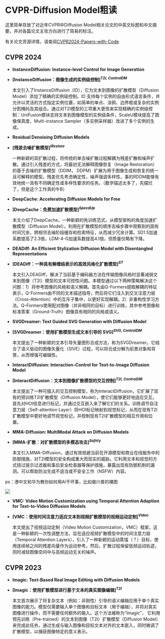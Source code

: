 # **CVPR-Diffusion Model粗读**

这里简单存放了对近年CVPR中Diffusion Model相关论文的中英文标题和中文摘要，并对各篇论文主攻方向进行了简易的标注。

有关论文资源详情，请查阅<a href="https://github.com/amusi/CVPR2024-Papers-with-Code/blob/master/README.md">CVPR2024-Papers-with-Code</a>

## CVPR 2024



- **InstanceDiffusion: Instance-level Control for Image Generation**

- **[InstanceDiffusion：图像生成的实例级控制]<sup>*T2I, ControlDM*</sup>**

   本文引入了InstanceDiffusion（ID），它为文本到图像的扩散模型（Diffusion Model）添加了精确的实例级控制。ID 支持每个实例的自由形式语言条件，并允许以灵活的方式指定实例位置，如简单的单点、涂鸦、边界框或复杂的实例分割掩码及其组合。通过对T2I模型的三项重大更改来实现精确的实例级控制：UniFusion模块支持文本到图像模型的实例级条件，ScaleU模块提高了图像保真度，Multi-instance Sampler（多实例采样器）改进了多个实例的生成。



- **Residual Denoising Diffusion Models**

- **[残差去噪扩散模型]<sup>*IRestore*</sup>**

   一种新颖的双扩散过程，将传统的单去噪扩散过程解耦为残差扩散和噪声扩散。通过引入残差的方式，将最初无法解释图像恢复（Image Restoration）的基于去噪的扩散模型（DDIM， DDPM）扩展为用于图像生成和恢复的统一且可解释的模型。残差优先考虑确定性，噪声强调多样性，事的RDDM能够有效地统一具有不同确定性或多样性要求的任务。（数学描述太多了，先摆烂了，但是这个工作真的牛B）



- **DeepCache: Accelerating Diffusion Models for Free**

- **[DeepCache：免费加速扩散模型]<sup>*SpeedUp*</sup>**

   本文介绍了DeepCache，一种新颖的免训练范式，从模型架构的角度加速扩散模型（Diffusion Model）。利用在扩散模型的顺序去噪步骤中观察到的固有时间冗余，跨相邻去噪阶段缓存和检索特征，从而减少冗余计算。SD1.5加速系数提高了2.3倍，LDM-4-G加速系数提高4.1倍，但质量仅略有下降。



- **DEADiff: An Efficient Stylization Diffusion Model with Disentangled Representations**

- **[DEADiff：一种具有解缠结表示的高效风格化扩散模型]<sup>*ST*</sup>**

   本文引入DEADiff，解决了当前基于编码器方法在传输图像风格时显著减弱文本到图像（T2I）模型的文本可控性问题。本模型通过以下两种策略解决这个问题：1）将参考图像的风格和语义解耦。首先由Q-Formers提取解耦的特征表示，Q-Formers由不同的文本描述指导，然后将它们注入到交叉注意力层（Cross-Attention）中的互斥子集中，以更好实现解耦。2）非重构性学习方法。Q-Formers使用配对图像（并非相同的目标）进行训练，其中参考图像和标准答案（Ground-Truth）图像具有相同的风格或语义。



- **SVGDreamer: Text Guided SVG Generation with Diffusion Model**

- **[SVGDreamer：使用扩散模型生成文本引导的 SVG]<sup>*SVG, ControlDM*</sup>**

   本文提出了一种新颖的文本引导矢量图形合成方法，称为SVGDreamer。它结合了语义驱动的图像矢量化（SIVE）过程，可以将合成分解为前景对象和背景，从而增强可编辑性。



- **InteractDiffusion: Interaction-Control for Text-to-Image Diffusion Model**

- **[InteractDiffusion：文本到图像扩散模型的交互控制]<sup>*T2I, ControlDM*</sup>**

   本文提出了一种可插入的交互控制模型，称为InteractDiffusion，它扩展了现有的预训练T2I扩散模型（Diffusion Model），使它们能够更好地适应交互。首先对HOI信息进行标记，并通过交互嵌入来了解它们的关系。训练调节自注意力层（Self-attention Layer）将HOI标记映射到视觉标记，从而在现有T2I扩散模型中更好地调节视觉标记，并控制现有T2I扩散模型的相互作用和位置。



- **MMA-Diffusion: MultiModal Attack on Diffusion Models**

- **[MMA-扩散：对扩散模型的多模态攻击]<sup>*Safety*</sup>**

   本文引入MMA-Diffusion，通过有效规避当前在开源模型和商业在线服务中的防御措施，对T2I模型的安全构成重大而现实的威胁。它利用文本和视觉的方式绕过提示过滤器和事后安全检查器等保护措施，暴露出现有防御机制的漏洞。可以帮助防治生成不适当或不安全工作（NSFW）内容。

ps：港中文和华为教你如何用AI干坏事，比如做川普的裸图

![](C:\Users\Administrator.DESKTOP-L5TOP6F\Pictures\2024-04-20-10-28-22-image.png)



- **VMC: Video Motion Customization using Temporal Attention Adaption for Text-to-Video Diffusion Models**

- **[VMC：使用时间注意力适应文本到视频扩散模型的视频运动定制]<sup>*Video*</sup>**

   本文提出了视频运动定制（Video Motion Customization，VMC）框架，这是一种新颖的一次性调整方法，旨在适应视频扩散模型中的时间注意力层（Temporal Attention Layers），引入了一种新颖的运动蒸馏（？）目标，使用连续帧之间的残差向量作为运动参考。然后，扩散过程保留低频运动轨迹，同时减轻图像空间中与高频运动无关的噪声。





## CVPR 2023

- **Imagic: Text-Based Real Image Editing with Diffusion Models**

- **[Imagic：使用扩散模型进行基于文本的真实图像编辑]<sup>*T2I*</sup>**

   本文首次展示了将复杂文本（例如：非刚性）引导的语义编辑应用于单个真实图像的能力。模型仅需要输入单个图像和目标文本（用于编辑），并将对真实图像进行操作，而不需要任何额外的输入。这个方法被称为“Imagic”， 它利用预先训练（Pre-trained）的文本到图像（T2I）扩散模型（Diffusion Model）来完成此任务，通过生成与输入图像和目标文本对齐的文本嵌入，同时微调了扩散模型，以捕获图像特定的意义表示。




